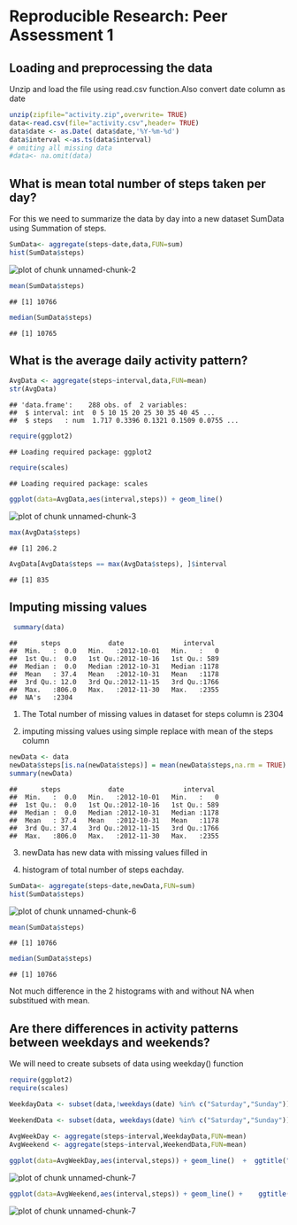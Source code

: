 # Reproducible Research: Peer Assessment 1


## Loading and preprocessing the data
Unzip and load the file using read.csv function.Also convert date column as date


```r
unzip(zipfile="activity.zip",overwrite= TRUE)
data<-read.csv(file="activity.csv",header= TRUE)
data$date <- as.Date( data$date,'%Y-%m-%d') 
data$interval <-as.ts(data$interval)
# omiting all missing data
#data<- na.omit(data)
```


## What is mean total number of steps taken per day?
For this we need to summarize the data by day into a new dataset SumData using Summation of steps.


```r
SumData<- aggregate(steps~date,data,FUN=sum)
hist(SumData$steps)
```

![plot of chunk unnamed-chunk-2](figure/unnamed-chunk-2.png) 

```r
mean(SumData$steps)
```

```
## [1] 10766
```

```r
median(SumData$steps)
```

```
## [1] 10765
```


## What is the average daily activity pattern?




```r
AvgData <- aggregate(steps~interval,data,FUN=mean)
str(AvgData)
```

```
## 'data.frame':	288 obs. of  2 variables:
##  $ interval: int  0 5 10 15 20 25 30 35 40 45 ...
##  $ steps   : num  1.717 0.3396 0.1321 0.1509 0.0755 ...
```

```r
require(ggplot2)
```

```
## Loading required package: ggplot2
```

```r
require(scales)
```

```
## Loading required package: scales
```

```r
ggplot(data=AvgData,aes(interval,steps)) + geom_line()  
```

![plot of chunk unnamed-chunk-3](figure/unnamed-chunk-3.png) 

```r
max(AvgData$steps)
```

```
## [1] 206.2
```

```r
AvgData[AvgData$steps == max(AvgData$steps), ]$interval
```

```
## [1] 835
```



## Imputing missing values


```r
 summary(data)
```

```
##      steps            date               interval   
##  Min.   :  0.0   Min.   :2012-10-01   Min.   :   0  
##  1st Qu.:  0.0   1st Qu.:2012-10-16   1st Qu.: 589  
##  Median :  0.0   Median :2012-10-31   Median :1178  
##  Mean   : 37.4   Mean   :2012-10-31   Mean   :1178  
##  3rd Qu.: 12.0   3rd Qu.:2012-11-15   3rd Qu.:1766  
##  Max.   :806.0   Max.   :2012-11-30   Max.   :2355  
##  NA's   :2304
```

1. The Total number of missing values in dataset for steps column  is  2304

2. imputing missing values  using simple replace with mean of the steps column 


```r
newData <- data 
newData$steps[is.na(newData$steps)] = mean(newData$steps,na.rm = TRUE)
summary(newData)
```

```
##      steps            date               interval   
##  Min.   :  0.0   Min.   :2012-10-01   Min.   :   0  
##  1st Qu.:  0.0   1st Qu.:2012-10-16   1st Qu.: 589  
##  Median :  0.0   Median :2012-10-31   Median :1178  
##  Mean   : 37.4   Mean   :2012-10-31   Mean   :1178  
##  3rd Qu.: 37.4   3rd Qu.:2012-11-15   3rd Qu.:1766  
##  Max.   :806.0   Max.   :2012-11-30   Max.   :2355
```

3. newData has new data with missing values filled in

4. histogram of total number of steps eachday. 

```r
SumData<- aggregate(steps~date,newData,FUN=sum)
hist(SumData$steps)
```

![plot of chunk unnamed-chunk-6](figure/unnamed-chunk-6.png) 

```r
mean(SumData$steps)
```

```
## [1] 10766
```

```r
median(SumData$steps)
```

```
## [1] 10766
```

Not much difference in the 2 histograms with and without NA when substitued with mean.
## Are there differences in activity patterns between weekdays and weekends?

We will need to create subsets of data  using weekday() function

```r
require(ggplot2)
require(scales)

WeekdayData <- subset(data,!weekdays(date) %in% c("Saturday","Sunday"))

WeekendData <- subset(data, weekdays(date) %in% c("Saturday","Sunday"))

AvgWeekDay <- aggregate(steps~interval,WeekdayData,FUN=mean)
AvgWeekend <- aggregate(steps~interval,WeekendData,FUN=mean)
 
ggplot(data=AvgWeekDay,aes(interval,steps)) + geom_line()  +  ggtitle("WeekDay Activity")
```

![plot of chunk unnamed-chunk-7](figure/unnamed-chunk-71.png) 

```r
ggplot(data=AvgWeekend,aes(interval,steps)) + geom_line() +    ggtitle("Weekend Activity")
```

![plot of chunk unnamed-chunk-7](figure/unnamed-chunk-72.png) 

